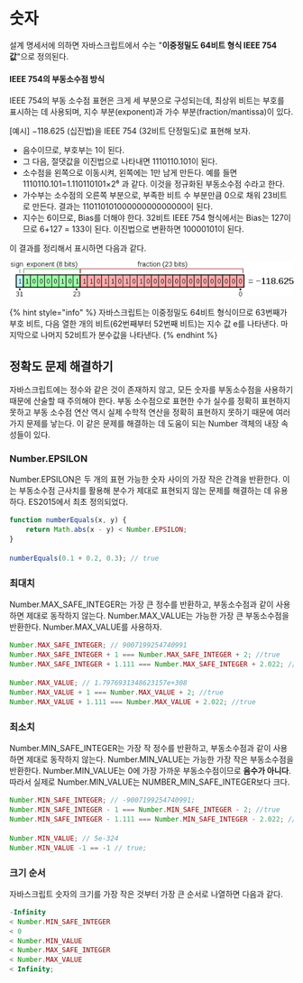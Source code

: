 # 숫자

설계 명세서에 의하면 자바스크립트에서 수는 "**이중정밀도 64비트 형식 IEEE 754 값**"으로 정의된다. 

#### IEEE 754의 부동소수점 방식 

IEEE 754의 부동 소수점 표현은 크게 세 부분으로 구성되는데, 최상위 비트는 부호를 표시하는 데 사용되며, 지수 부분\(exponent\)과 가수 부분\(fraction/mantissa\)이 있다.

\[예시\] −118.625 \(십진법\)을 IEEE 754 \(32비트 단정밀도\)로 표현해 보자. 

* 음수이므로, 부호부는 1이 된다. 
* 그 다음, 절댓값을 이진법으로 나타내면 1110110.101이 된다. 
* 소수점을 왼쪽으로 이동시켜, 왼쪽에는 1만 남게 만든다. 예를 들면 1110110.101=1.110110101×2⁶ 과 같다. 이것을 정규화된 부동소수점 수라고 한다. 
* 가수부는 소수점의 오른쪽 부분으로, 부족한 비트 수 부분만큼 0으로 채워 23비트로 만든다. 결과는 11011010100000000000000이 된다. 
* 지수는 6이므로, Bias를 더해야 한다. 32비트 IEEE 754 형식에서는 Bias는 127이므로 6+127 = 133이 된다. 이진법으로 변환하면 10000101이 된다. 

이 결과를 정리해서 표시하면 다음과 같다.

![](../.gitbook/assets/600px-float_point_example_frac.svg.png)

{% hint style="info" %}
자바스크립트는 이중정밀도 64비트 형식이므로 63번째가 부호 비트, 다음 열한 개의 비트\(62번째부터 52번째 비트\)는 지수 값 e를 나타낸다. 마지막으로 나머지 52비트가 분수값을 나타낸다.
{% endhint %}

## 정확도 문제 해결하기

자바스크립트에는 정수와 같은 것이 존재하지 않고, 모든 숫자를 부동소수점을 사용하기 때문에 산술할 때 주의해야 한다. 부동 소수점으로 표현한 수가 실수를 정확히 표현하지 못하고 부동 소수점 연산 역시 실제 수학적 연산을 정확히 표현하지 못하기 때문에 여러가지 문제를 낳는다. 이 같은 문제를 해결하는 데 도움이 되는 Number 객체의 내장 속성들이 있다.

### Number.EPSILON

Number.EPSILON은 두 개의 표현 가능한 숫자 사이의 가장 작은 간격을 반환한다. 이는 부동소수점 근사치를 활용해 분수가 제대로 표현되지 않는 문제를 해결하는 데 유용하다. ES2015에서 최초 정의되었다.

```javascript
function numberEquals(x, y) {
    return Math.abs(x - y) < Number.EPSILON;
}

numberEquals(0.1 + 0.2, 0.3); // true
```

### 최대치

Number.MAX\_SAFE\_INTEGER는 가장 큰 정수를 반환하고, 부동소수점과 같이 사용하면 제대로 동작하지 않는다. Number.MAX\_VALUE는 가능한 가장 큰 부동소수점을 반환한다. Number.MAX\_VALUE를 사용하자.

```javascript
Number.MAX_SAFE_INTEGER; // 9007199254740991
Number.MAX_SAFE_INTEGER + 1 === Number.MAX_SAFE_INTEGER + 2; //true
Number.MAX_SAFE_INTEGER + 1.111 === Number.MAX_SAFE_INTEGER + 2.022; //false

Number.MAX_VALUE; // 1.7976931348623157e+308
Number.MAX_VALUE + 1 === Number.MAX_VALUE + 2; //true
Number.MAX_VALUE + 1.111 === Number.MAX_VALUE + 2.022; //true
```

### 최소치

Number.MIN\_SAFE\_INTEGER는 가장 작 정수를 반환하고, 부동소수점과 같이 사용하면 제대로 동작하지 않는다. Number.MIN\_VALUE는 가능한 가장 작은 부동소수점을 반환한다. Number.MIN\_VALUE는 0에 가장 가까운 부동소수점이므로 **음수가 아니다**. 따라서 실제로 Number.MIN\_VALUE는 NUMBER\_MIN\_SAFE\_INTEGER보다 크다. 

```javascript
Number.MIN_SAFE_INTEGER; // -9007199254740991;
Number.MIN_SAFE_INTEGER - 1 === Number.MIN_SAFE_INTEGER - 2; //true
Number.MIN_SAFE_INTEGER - 1.111 === Number.MIN_SAFE_INTEGER - 2.022; //false

Number.MIN_VALUE; // 5e-324
Number.MIN_VALUE -1 == -1 // true;
```

### 크기 순서 

자바스크립트 숫자의 크기를 가장 작은 것부터 가장 큰 순서로 나열하면 다음과 같다.

```javascript
-Infinity 
< Number.MIN_SAFE_INTEGER 
< 0 
< Number.MIN_VALUE 
< Number.MAX_SAFE_INTEGER 
< Number.MAX_VALUE 
< Infinity;
```

